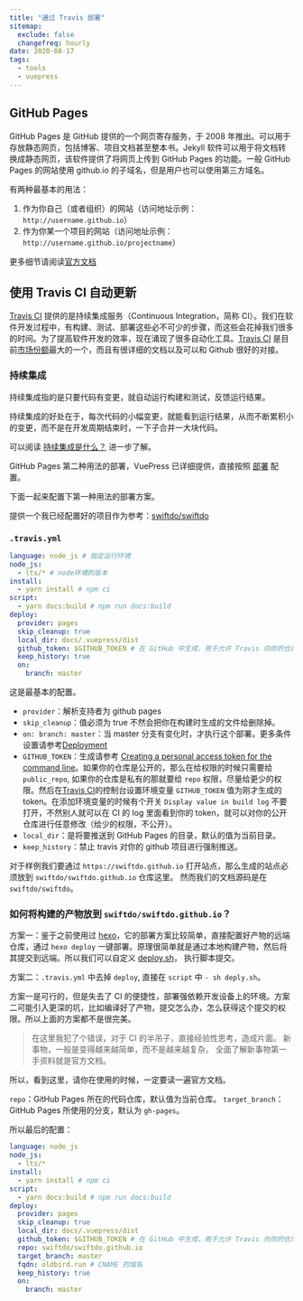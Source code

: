 ```yaml
---
title: "通过 Travis 部署"
sitemap:
  exclude: false
  changefreq: hourly
date: 2020-08-17
tags:
  - tools
  - vuepress
---
```


## GitHub Pages

GitHub Pages 是 GitHub 提供的一个网页寄存服务，于 2008 年推出。可以用于存放静态网页，包括博客、项目文档甚至整本书。Jekyll 软件可以用于将文档转换成静态网页，该软件提供了将网页上传到 GitHub Pages 的功能。一般 GitHub Pages 的网站使用 github.io 的子域名，但是用户也可以使用第三方域名。

有两种最基本的用法：

1. 作为你自己（或者组织）的网站（访问地址示例：`http://username.github.io`）
2. 作为你某一个项目的网站（访问地址示例：`http://username.github.io/projectname`）

更多细节请阅读[官方文档](https://help.github.com/cn/github/working-with-github-pages/about-github-pages)

## 使用 Travis CI 自动更新

[Travis CI](https://travis-ci.org/) 提供的是持续集成服务（Continuous Integration，简称 CI）。我们在软件开发过程中，有构建、测试、部署这些必不可少的步骤，而这些会花掉我们很多的时间。为了提高软件开发的效率，现在涌现了很多自动化工具。[Travis CI](https://travis-ci.org/) 是目前[市场份额](https://github.blog/2017-11-07-github-welcomes-all-ci-tools/)最大的一个，而且有很详细的文档以及可以和 Github 很好的对接。

### 持续集成

持续集成指的是只要代码有变更，就自动运行构建和测试，反馈运行结果。

持续集成的好处在于，每次代码的小幅变更，就能看到运行结果，从而不断累积小的变更，而不是在开发周期结束时，一下子合并一大块代码。

可以阅读 [持续集成是什么？](http://www.ruanyifeng.com/blog/2015/09/continuous-integration.html) 进一步了解。

GitHub Pages 第二种用法的部署，VuePress 已详细提供，直接按照 [部署](https://vuepress.vuejs.org/zh/guide/deploy.html#github-pages) 配置。

下面一起来配置下第一种用法的部署方案。

提供一个我已经配置好的项目作为参考：[swiftdo/swiftdo](https://github.com/swiftdo/swiftdo)

### `.travis.yml`

```yml
language: node_js # 指定运行环境
node_js:
  - lts/* # node环境的版本
install:
  - yarn install # npm ci
script:
  - yarn docs:build # npm run docs:build
deploy:
  provider: pages
  skip_cleanup: true
  local_dir: docs/.vuepress/dist
  github_token: $GITHUB_TOKEN # 在 GitHub 中生成，用于允许 Travis 向你的仓库推送代码。在 Travis 的项目设置页面进行配置，设置为 secure variable
  keep_history: true
  on:
    branch: master
```

这是最基本的配置。

- `provider`：解析支持者为 github pages
- `skip_cleanup`：值必须为 true 不然会把你在构建时生成的文件给删除掉。
- `on: branch: master`：当 master 分支有变化时，才执行这个部署。更多条件设置请参考[Deployment](https://docs.travis-ci.com/user/deployment/)
- `GITHUB_TOKEN`：生成请参考 [Creating a personal access token for the command line](https://help.github.com/articles/creating-a-personal-access-token-for-the-command-line/)。如果你的仓库是公开的，那么在给权限的时候只需要给`public_repo`, 如果你的仓库是私有的那就要给 `repo` 权限，尽量给更少的权限。然后在[Travis CI](https://travis-ci.org/)的控制台设置环境变量 `GITHUB_TOKEN` 值为刚才生成的 token。在添加环境变量的时候有个开关 `Display value in build log` 不要打开，不然别人就可以在 CI 的 log 里面看到你的 token，就可以对你的公开仓库进行任意修改（给少的权限，不公开）。
- `local_dir`：是将要推送到 GitHub Pages 的目录，默认的值为当前目录。
- `keep_history`：禁止 travis 对你的 github 项目进行强制推送。

对于样例我们要通过 `https://swiftdo.github.io` 打开站点，那么生成的站点必须放到 `swiftdo/swiftdo.github.io` 仓库这里。
然而我们的文档源码是在 `swiftdo/swiftdo`。

### 如何将构建的产物放到 `swiftdo/swiftdo.github.io`？

方案一：鉴于之前使用过 [hexo](https://hexo.io/zh-cn/)，它的部署方案比较简单，直接配置好产物的远端仓库，通过 `hexo deploy` 一键部署。原理很简单就是通过本地构建产物，然后将其提交到远端。所以我们可以自定义 [deploy.sh](https://github.com/swiftdo/swiftdo/blob/master/deploy.sh)， 执行脚本提交。

方案二：`.travis.yml` 中去掉 `deploy`, 直接在 `script` 中 `- sh deply.sh`。

方案一是可行的，但是失去了 CI 的便捷性，部署强依赖开发设备上的环境。方案二可能引入更深的坑，比如编译好了产物，提交怎么办，怎么获得这个提交的权限。所以上面的方案都不是很完美。

> 在这里我犯了个错误，对于 CI 的半吊子，直接经验性思考，造成片面。
> 新事物，一般是变得越来越简单，而不是越来越复杂。
> 全面了解新事物第一手资料就是官方文档。

所以，看到这里，请你在使用的时候，一定要读一遍官方文档。

`repo`：GitHub Pages 所在的代码仓库，默认值为当前仓库。
`target_branch`：GitHub Pages 所使用的分支，默认为 `gh-pages`。

所以最后的配置：

```yaml
language: node_js
node_js:
  - lts/*
install:
  - yarn install # npm ci
script:
  - yarn docs:build # npm run docs:build
deploy:
  provider: pages
  skip_cleanup: true
  local_dir: docs/.vuepress/dist
  github_token: $GITHUB_TOKEN # 在 GitHub 中生成，用于允许 Travis 向你的仓库推送代码。在 Travis 的项目设置页面进行配置，设置为 secure variable
  repo: swiftdo/swiftdo.github.io
  target_branch: master
  fqdn: oldbird.run # CNAME 的域名
  keep_history: true
  on:
    branch: master
```
